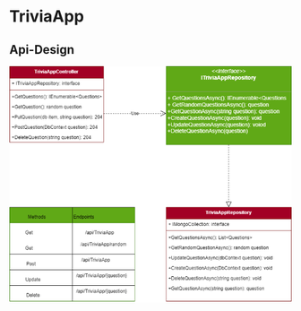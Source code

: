 # TriviaApp

## Api-Design

![png](https://github.com/tsxepo-web/TriviaApp/blob/master/trivia-app.drawio.png)
